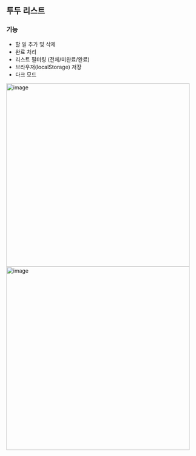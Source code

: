 ## 투두 리스트
### 기능
- 할 일 추가 및 삭제
- 완료 처리
- 리스트 필터링 (전체/미완료/완료)
- 브라우저(localStorage) 저장
- 다크 모드

<img width="483" alt="image" src="https://github.com/dulcis-hortus/to-do-list/assets/48275781/d681a821-65da-416c-b886-6164f89c9ad1">
<img width="483" alt="image" src="https://github.com/dulcis-hortus/to-do-list/assets/48275781/dc14d0d8-9f7f-468e-a271-53c830490260">


